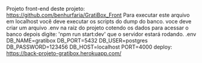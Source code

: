 Projeto front-end deste projeto: https://github.com/benhurfaria/GratiBox_Front
Para executar este arquivo em localhost você deve executar os scripts do dump do banco.
voce deve criar um arquivo .env na raiz do projeto cotendo os dados para acessar o banco
depois digite: 'npm run start:dev' que o servidor estará rodando.
.env 
DB_NAME=gratibox
DB_PORT=5432
DB_USER=postgres
DB_PASSWORD=123456
DB_HOST=localhost
PORT=4000
deploy: https://back-projeto-gratibox.herokuapp.com/

